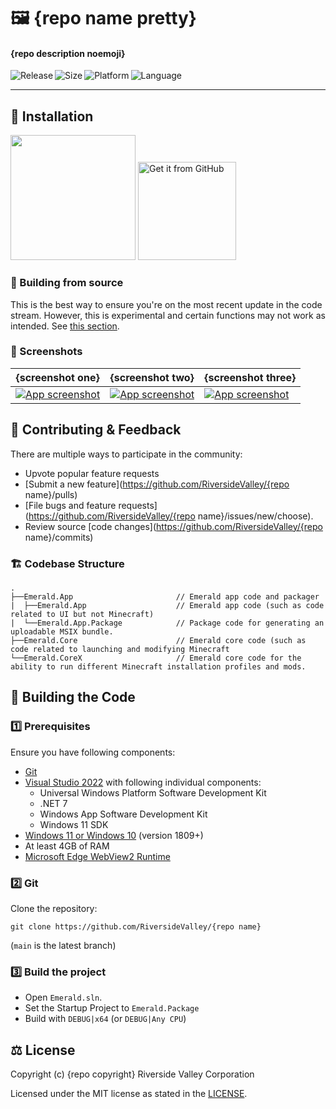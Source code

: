 <!-- This README is based on the template on the Riverside Valley helpdesk repo (https://github.com/RiversideValley/.github). 
Here are variables to replace:
{repo name pretty}
{repo description noemoji}
{repo name}
{repo platform}
{repo platform colour}
{repo lang}
{repo lang colour}
{mpn name}
{mpn id}
{screenshot one}
{screenshot two}
{screenshot three}
{repo copyright}

Special::CODEBASE
Special::BUILDING
-->

# 🖼️ {repo name pretty}

#### {repo description noemoji}

<p align="center">
  <a title="GitHub Releases" target="_blank" href="https://github.com/RiversideValley/{repo name}">
    <img align="left" src="https://img.shields.io/github/v/release/RiversideValley/{repo name}?include_prereleases" alt="Release" />
  </a>
  <a title="Repository Size" target="_blank" href="https://github.com/RiversideValley/{repo name}/activity">
    <img align="left" src="https://img.shields.io/github/repo-size/RiversideValley/{repo name}?color=%23cc0000" alt="Size" />
  </a>
  <a title="Platform" target="_blank" href="https://github.com/topics/{repo platform}">
    <img align="left" src="https://img.shields.io/badge/platform-{repo platform}-{repo platform colour}" alt="Platform" />
  </a>
  <a title="Language" target="_blank" href="https://github.com/RiversideValley/{repo name}/search?l=c%23">
    <img align="left" src="https://img.shields.io/badge/language-{repo lang}-{repo lang colour}" alt="Language" />
  </a>
</p>

<br/>

---

## 🎁 Installation

<p>
  <a title="Microsoft Store" target="_blank" href="https://apps.microsoft.com/store/detail/{mpn name}/{mpn id}">
  <a style="text-decoration:none" href="https://apps.microsoft.com/detail/{mpn id}?launch=true&mode=mini">
    <picture>
      <source media="(prefers-color-scheme: light)" srcset="https://get.microsoft.com/images/en-us%20dark.svg" width="200" />
      <img src="https://get.microsoft.com/images/en-us%20light.svg" width="200" />
    </picture></a>
  <a title="GitHub" href="https://github.com/RiversideValley/{repo name}/releases/latest">
    <img src="https://user-images.githubusercontent.com/74561130/160255105-5e32f911-574f-4cc4-b90b-8769099086e4.png" width="157" alt="Get it from GitHub" />
  </a>
<p/>

### 🔨 Building from source

This is the best way to ensure you're on the most recent update in the code stream. However, this is experimental and certain functions may not work as intended.
See [this section](#-building-the-code).

### 📸 Screenshots

{screenshot one}|{screenshot two}|{screenshot three}
---|---|---
[![App screenshot](https://user-images.githubusercontent.com/71598437/212673147-54e79843-76aa-44ff-9db3-60b025334f07.png)](https://github.com/RiversideValley/Emerald)|[![App screenshot](https://user-images.githubusercontent.com/71598437/212673147-54e79843-76aa-44ff-9db3-60b025334f07.png)](https://github.com/RiversideValley/Emerald)|[![App screenshot](https://user-images.githubusercontent.com/71598437/212673147-54e79843-76aa-44ff-9db3-60b025334f07.png)](https://github.com/RiversideValley/Emerald)

## 🦜 Contributing & Feedback

There are multiple ways to participate in the community:

- Upvote popular feature requests
- [Submit a new feature](https://github.com/RiversideValley/{repo name}/pulls)
- [File bugs and feature requests](https://github.com/RiversideValley/{repo name}/issues/new/choose).
- Review source [code changes](https://github.com/RiversideValley/{repo name}/commits)

### 🏗️ Codebase Structure

<!-- Change as appropriate to the app -->

```
.
├──Emerald.App                       // Emerald app code and packager
|  ├──Emerald.App                    // Emerald app code (such as code related to UI but not Minecraft)
|  └──Emerald.App.Package            // Package code for generating an uploadable MSIX bundle.
├──Emerald.Core                      // Emerald core code (such as code related to launching and modifying Minecraft
└──Emerald.CoreX                     // Emerald core code for the ability to run different Minecraft installation profiles and mods.
```

## 🔨 Building the Code

### 1️⃣ Prerequisites

Ensure you have following components:

<!-- Change as appropriate to the app -->

- [Git](https://git-scm.com/)
- [Visual Studio 2022](https://visualstudio.microsoft.com/vs/) with following individual components:
  - Universal Windows Platform Software Development Kit
  - .NET 7
  - Windows App Software Development Kit
  - Windows 11 SDK
- [Windows 11 or Windows 10](https://www.microsoft.com/en-us/windows) (version 1809+)
- At least 4GB of RAM
- [Microsoft Edge WebView2 Runtime](https://developer.microsoft.com/en-us/microsoft-edge/webview2/)

### 2️⃣ Git

Clone the repository:

```git
git clone https://github.com/RiversideValley/{repo name}
```
(`main` is the latest branch)

### 3️⃣ Build the project

- Open `Emerald.sln`.
- Set the Startup Project to `Emerald.Package`
- Build with `DEBUG|x64` (or `DEBUG|Any CPU`)

## ⚖️ License

Copyright (c) {repo copyright} Riverside Valley Corporation

Licensed under the MIT license as stated in the [LICENSE](LICENSE.md).
